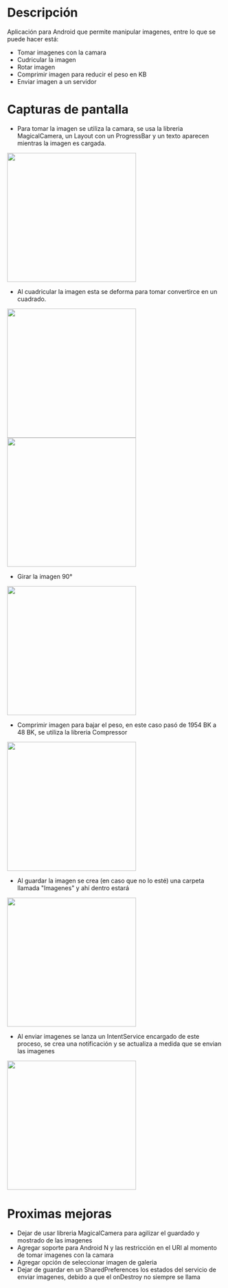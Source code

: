 # Descripción 
Aplicación para Android que permite manipular imagenes, entre lo que se puede hacer está:
- Tomar imagenes con la camara
- Cudricular la imagen
- Rotar imagen
- Comprimir imagen para reducir el peso en KB
- Enviar imagen a un servidor

# Capturas de pantalla

- Para tomar la imagen se utiliza la camara, se usa la libreria 
MagicalCamera, un Layout con un ProgressBar y un texto aparecen mientras la imagen es cargada.

<img src="https://crissalvarezh.github.io/ImagenesRepos/imgs/manipulador_imgs/cargando_img.jpeg"  width="300px" >

- Al cuadricular la imagen esta se deforma para tomar convertirce en un cuadrado.

<img src="https://crissalvarezh.github.io/ImagenesRepos/imgs/manipulador_imgs/tomar_img.jpeg"  width="300px" > 
<img src="https://crissalvarezh.github.io/ImagenesRepos/imgs/manipulador_imgs/cuadricular_img.jpeg"  width="300px" >

- Girar la imagen 90°

<img src="https://crissalvarezh.github.io/ImagenesRepos/imgs/manipulador_imgs/rotal_img.jpeg"  width="300px" >

- Comprimir imagen para bajar el peso, en este caso pasó de 1954 BK a 48 BK, se utiliza la libreria Compressor

<img src="https://crissalvarezh.github.io/ImagenesRepos/imgs/manipulador_imgs/bajar_peso_img.jpeg"  width="300px" >

- Al guardar la imagen se crea (en caso que no lo esté) una carpeta llamada "Imagenes" y ahí dentro estará

<img src="https://crissalvarezh.github.io/ImagenesRepos/imgs/manipulador_imgs/carpeta_img_guardada.jpeg"  width="300px" >

- Al enviar imagenes se lanza un IntentService encargado de este proceso, se crea una notificación y se actualiza a medida
que se envian las imagenes

<img src="https://crissalvarezh.github.io/ImagenesRepos/imgs/manipulador_imgs/notiticacion_envio_img.jpeg"  width="300px" >

# Proximas mejoras

- Dejar de usar libreria MagicalCamera para agilizar el guardado y mostrado de las imagenes
- Agregar soporte para Android N y las restricción en el URI al momento de tomar imagenes con la camara
- Agregar opción de seleccionar imagen de galeria
- Dejar de guardar en un SharedPreferences los estados del servicio de enviar imagenes, debido a que el onDestroy no siempre se llama

